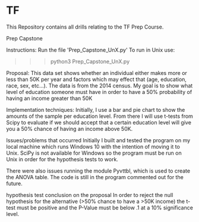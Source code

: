 # TF

This Repository contains all drills relating to the TF Prep Course.

Prep Capstone 

Instructions:
Run the file 'Prep_Capstone_UnX.py'
To run in Unix use:
>>>python3 Prep_Capstone_UnX.py

Proposal:
This data set shows whether an individual either makes more or less than 50K per year and factors which may effect that (age, education, race, sex, etc…). The data is from the 2014 census.
My goal is to show what level of education someone must have in order to have a 50% probability of having an income greater than 50K

Implementation techniques:
Initially, I use a bar and pie chart to show the amounts of the sample per education level. From there I will use t-tests from Scipy to evaluate if we should accept that a certain education level will give you a 50% chance of having an income above 50K.    

Issues/problems that occurred 
Initially I built and tested the program on my local machine which runs Windows 10 with the intention of moving it to Unix. SciPy is not available for Windows so the program must be run on Unix in order for the hypothesis tests to work.

There were also issues running the module Pyvttbl, which is used to create the ANOVA table. The code is still in the program commented out for the future.


hypothesis test conclusion on the proposal
In order to reject the null hypothesis for the alternative (>50% chance to have a >50K income) the t-test must be positive and the P-Value must be below .1 at a 10% significance level.
